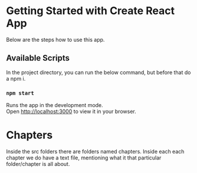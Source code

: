 # Getting Started with Create React App

Below are the steps how to use this app.

## Available Scripts

In the project directory, you can run the below command, but before that do a npm i.

### `npm start`

Runs the app in the development mode.\
Open [http://localhost:3000](http://localhost:3000) to view it in your browser.

# Chapters
Inside the src folders there are folders named chapters.
Inside each each chapter we do have a text file, mentioning what it that particular folder/chapter is all about.
